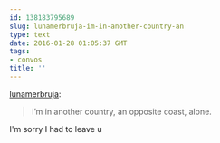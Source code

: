 ```yaml
---
id: 138183795689
slug: lunamerbruja-im-in-another-country-an
type: text
date: 2016-01-28 01:05:37 GMT
tags:
- convos
title: ''
---
```

<p><a href="http://lunamerbruja.tumblr.com/post/138180216351/im-in-another-country-an-opposite-coast-alone" class="tumblr_blog">lunamerbruja</a>:</p>

<blockquote><p>i’m in another country, an opposite coast, alone.</p></blockquote>

<p>I'm sorry I had to leave u</p>